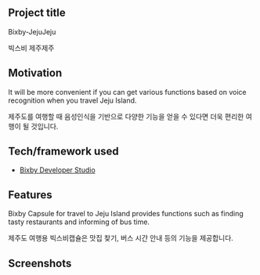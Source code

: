## Project title
Bixby-JejuJeju

빅스비 제주제주

## Motivation
It will be more convenient if you can get various functions based on voice recognition when you travel Jeju Island.

제주도를 여행할 때 음성인식을 기반으로 다양한 기능을 얻을 수 있다면 더욱 편리한 여행이 될 것입니다.

## Tech/framework used
- [Bixby Developer Studio](https://bixby.developer.samsung.com/)

## Features
Bixby Capsule for travel to Jeju Island provides functions such as finding tasty restaurants and informing of bus time.

제주도 여행용 빅스비캡슐은 맛집 찾기, 버스 시간 안내 등의 기능을 제공합니다.

## Screenshots

